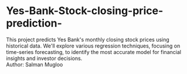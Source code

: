 # Yes-Bank-Stock-closing-price-prediction-
This project predicts Yes Bank's monthly closing stock prices using historical data. We'll explore various regression techniques, focusing on time-series forecasting, to identify the most accurate model for financial insights and investor decisions.
<br>
Author: Salman Mugloo
